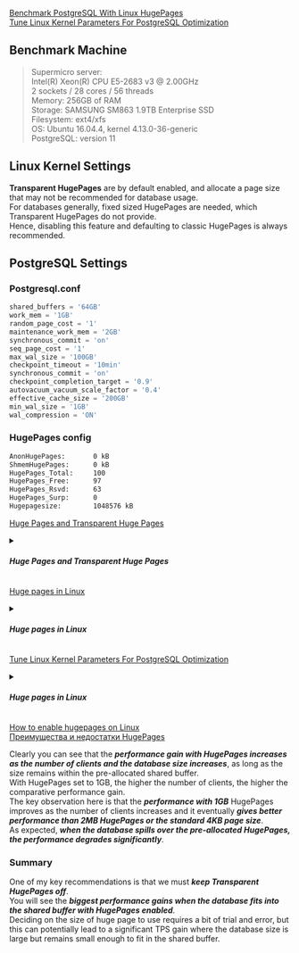 [Benchmark PostgreSQL With Linux HugePages](https://www.percona.com/blog/benchmark-postgresql-with-linux-hugepages/)   
[Tune Linux Kernel Parameters For PostgreSQL Optimization](https://www.percona.com/blog/tune-linux-kernel-parameters-for-postgresql-optimization/)

## Benchmark Machine
> Supermicro server:  
> Intel(R) Xeon(R) CPU E5-2683 v3 @ 2.00GHz  
> 2 sockets / 28 cores / 56 threads  
> Memory: 256GB of RAM  
> Storage: SAMSUNG  SM863 1.9TB Enterprise SSD  
> Filesystem: ext4/xfs  
> OS: Ubuntu 16.04.4, kernel 4.13.0-36-generic  
> PostgreSQL: version 11  

## Linux Kernel Settings
**Transparent HugePages** are by default enabled, and allocate a page size that may not be recommended for database usage.   
For databases generally, fixed sized HugePages are needed, which Transparent HugePages do not provide.   
Hence, disabling this feature and defaulting to classic HugePages is always recommended.

## PostgreSQL Settings
### Postgresql.conf
```sql
shared_buffers = '64GB'
work_mem = '1GB'
random_page_cost = '1' 
maintenance_work_mem = '2GB'
synchronous_commit = 'on'
seq_page_cost = '1' 
max_wal_size = '100GB'
checkpoint_timeout = '10min'
synchronous_commit = 'on'
checkpoint_completion_target = '0.9'
autovacuum_vacuum_scale_factor = '0.4'
effective_cache_size = '200GB'
min_wal_size = '1GB'
wal_compression = 'ON'
```
### HugePages config
```bash
AnonHugePages:       0 kB
ShmemHugePages:      0 kB
HugePages_Total:     100
HugePages_Free:      97
HugePages_Rsvd:      63
HugePages_Surp:      0
Hugepagesize:        1048576 kB
```

[Huge Pages and Transparent Huge Pages](https://docs.redhat.com/en/documentation/red_hat_enterprise_linux/6/html/performance_tuning_guide/s-memory-transhuge#s-memory-configure_hugepages)
<details><summary><h5>Huge Pages and Transparent Huge Pages</h5></summary>
  
There are two ways to enable the system to manage large amounts of memory:
- Increase the number of page table entries in the hardware memory management unit
- Increase the page size
  
**Modern processor only supports hundreds or thousands of page table entries.**

Additionally, hardware and memory management algorithms that ***work well with thousands of pages (megabytes of memory)   
may have difficulty performing well with millions (or even billions) of pages***.   
This results in performance issues: when an application needs to use more memory pages than the memory management unit supports,   
the system ***falls back to slower, software-based memory management***, which causes the entire system to run more slowly.

</details>

[Huge pages in Linux](https://kerneltalks.com/services/what-is-huge-pages-in-linux/)

<details><summary><h5>Huge pages in Linux</h5></summary>

During system boot, you reserve your memory portion with huge pages for your application.    
This memory portion i.e. these memory occupied by huge pages is ***never swapped out of memory***.    
It will stick there ***until you change your configuration***.    
This increases application performance to a great extent like Oracle database with pretty large memory requirements.

In virtual memory management, the kernel maintains a table in which it has a ***mapping of the virtual memory address to a physical address***.    
For every page transaction, the kernel needs to load related mapping.    
If you have small size pages then you need to load more numbers of pages resulting kernel to load more mapping tables.    
This decreases performance.

### configure huge pages
Run below command to check current huge pages details
```bash
root@kerneltalks # grep Huge /proc/meminfo
AnonHugePages:         0 kB
HugePages_Total:       0
HugePages_Free:        0
HugePages_Rsvd:        0
HugePages_Surp:        0
Hugepagesize:       2048 kB
```

Run below script to get how much huge pages your system needs currently. The script is from Oracle and can be found.
```bash
#!/bin/bash
#
# hugepages_settings.sh
#
# Linux bash script to compute values for the
# recommended HugePages/HugeTLB configuration
#
# Note: This script does calculation for all shared memory
# segments available when the script is run, no matter it
# is an Oracle RDBMS shared memory segment or not.
# Check for the kernel version
KERN=`uname -r | awk -F. '{ printf("%d.%d\n",$1,$2); }'`
# Find out the HugePage size
HPG_SZ=`grep Hugepagesize /proc/meminfo | awk {'print $2'}`
# Start from 1 pages to be on the safe side and guarantee 1 free HugePage
NUM_PG=1
# Cumulative number of pages required to handle the running shared memory segments
for SEG_BYTES in `ipcs -m | awk {'print $5'} | grep "[0-9][0-9]*"`
do
   MIN_PG=`echo "$SEG_BYTES/($HPG_SZ*1024)" | bc -q`
   if [ $MIN_PG -gt 0 ]; then
      NUM_PG=`echo "$NUM_PG+$MIN_PG+1" | bc -q`
   fi
done
# Finish with results
case $KERN in
   '2.4') HUGETLB_POOL=`echo "$NUM_PG*$HPG_SZ/1024" | bc -q`;
          echo "Recommended setting: vm.hugetlb_pool = $HUGETLB_POOL" ;;
   '2.6' | '3.8' | '3.10' | '4.1' | '6.5' ) echo "Recommended setting: vm.nr_hugepages = $NUM_PG" ;;
    *) echo "Unrecognized kernel version $KERN. Exiting." ;;
esac
# End
```
You can save it in /tmp as hugepages_settings.sh and then run it like below :
```bash
# sh /tmp/hugepages_settings.sh
```

### Configure hugepages in kernel
Now last part is to configure the above-stated kernel parameter and reload it. Add below value in /etc/sysctl.conf and reload configuration by issuing sysctl -p command.
```bash
vm.nr_hugepages=126
```
Now, huge pages have been configured in the kernel but to allow your application to use them you need to increase memory limits as well. The new memory limit should be 126 pages x 2 MB each = 252 MB i.e. 258048 KB.

You need to edit below settings in ***/etc/security/limits.conf***
```bash
soft memlock 258048 
hard memlock 258048
```
You might to restart your application to make use of these new huge pages.

### How to disable hugepages
To check the current state of huge pages.
```bash
root@kerneltalks # cat /sys/kernel/mm/transparent_hugepage/enabled
[always] madvise never
```
[always] flag in output shows that hugepages are enabled on system.

> For RedHat based systems file path is /sys/kernel/mm/redhat_transparent_hugepage/enabled

If you want to disable huge pages then add ***transparent_hugepage=never*** at the end of kernel line in ***/etc/grub.conf*** and reboot the system.

</details>

[Tune Linux Kernel Parameters For PostgreSQL Optimization](https://www.percona.com/blog/tune-linux-kernel-parameters-for-postgresql-optimization/)

<details><summary><h5>Huge pages in Linux</h5></summary>

### Huge Pages
You can easily check the huge page settings and utilization on your Linux box using ***cat /proc/meminfo | grep -i huge*** command.
### Script to quantify Huge Pages
```bash
#!/bin/bash
pid=`head -1 $PGDATA/postmaster.pid`
echo "Pid:            $pid"
peak=`grep ^VmPeak /proc/$pid/status | awk '{ print $2 }'`
echo "VmPeak:            $peak kB"
hps=`grep ^Hugepagesize /proc/meminfo | awk '{ print $2 }'`
echo "Hugepagesize:   $hps kB"
hp=$((peak/hps))
echo Set Huge Pages:     $hp
```
The recommended huge pages are 88, therefore you should set the value to 88.
```bash
sysctl -w vm.nr_hugepages= 88
```
Check the huge pages now, you will see no huge page is in use (***HugePages_Free = HugePages_Total***).
```bash
$ cat /proc/meminfo | grep -i huge
AnonHugePages:         0 kB
ShmemHugePages:        0 kB
HugePages_Total:      88
HugePages_Free:       81
HugePages_Rsvd:       64
HugePages_Surp:        0
Hugepagesize:       2048 kB
```
Now you can see that a very few of the huge pages are used. Let’s now try to add some data into the database.
```sql
postgres=# CREATE TABLE foo(a INTEGER);
CREATE TABLE
postgres=# INSERT INTO foo VALUES(generate_Series(1,10000000));
INSERT 0 10000000
```
Let’s see if we are now using more huge pages than before.
```bash
$ cat /proc/meminfo | grep -i huge
AnonHugePages:         0 kB
ShmemHugePages:        0 kB
HugePages_Total:      88
HugePages_Free:       18
HugePages_Rsvd:        1
HugePages_Surp:        0
Hugepagesize:       2048 kB
```
> Note: The sample value for HugePages used here is very low, which is not a normal value for a big production machine. Please assess the required number of pages for your system and set those accordingly depending on your system’s workload and resources.

</details>

[How to enable hugepages on Linux](https://linuxconfig.org/how-to-enable-hugepages-on-linux)   
[Преимущества и недостатки HugePages](https://habr.com/ru/companies/otus/articles/460403/)
  
Clearly you can see that the ***performance gain with HugePages increases as the number of clients and the database size increases***, as long as the size remains within the pre-allocated shared buffer.   
With HugePages set to 1GB, the higher the number of clients, the higher the comparative performance gain.   
The key observation here is that the ***performance with 1GB*** HugePages improves as the number of clients increases and it eventually ***gives better performance than 2MB HugePages or the standard 4KB page size***.   
As expected, ***when the database spills over the pre-allocated HugePages, the performance degrades significantly***.   

### Summary
One of my key recommendations is that we must ***keep Transparent HugePages off***.    
You will see the ***biggest performance gains when the database fits into the shared buffer with HugePages enabled***.    
Deciding on the size of huge page to use requires a bit of trial and error, but this can potentially lead to a significant TPS gain where the database size is large but remains small enough to fit in the shared buffer.














